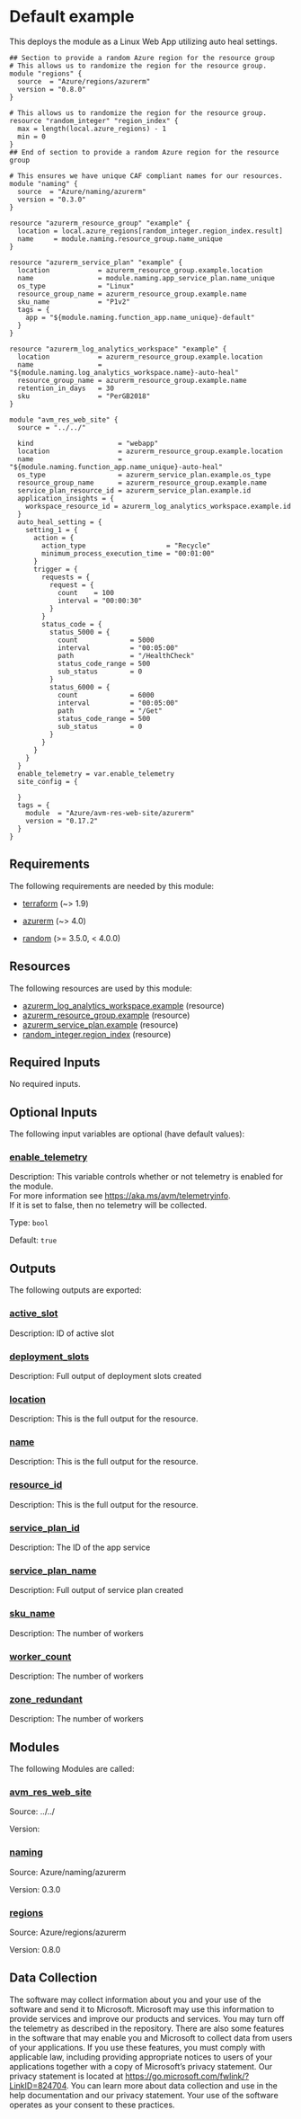 <!-- BEGIN_TF_DOCS -->
# Default example

This deploys the module as a Linux Web App utilizing auto heal settings.

```hcl
## Section to provide a random Azure region for the resource group
# This allows us to randomize the region for the resource group.
module "regions" {
  source  = "Azure/regions/azurerm"
  version = "0.8.0"
}

# This allows us to randomize the region for the resource group.
resource "random_integer" "region_index" {
  max = length(local.azure_regions) - 1
  min = 0
}
## End of section to provide a random Azure region for the resource group

# This ensures we have unique CAF compliant names for our resources.
module "naming" {
  source  = "Azure/naming/azurerm"
  version = "0.3.0"
}

resource "azurerm_resource_group" "example" {
  location = local.azure_regions[random_integer.region_index.result]
  name     = module.naming.resource_group.name_unique
}

resource "azurerm_service_plan" "example" {
  location            = azurerm_resource_group.example.location
  name                = module.naming.app_service_plan.name_unique
  os_type             = "Linux"
  resource_group_name = azurerm_resource_group.example.name
  sku_name            = "P1v2"
  tags = {
    app = "${module.naming.function_app.name_unique}-default"
  }
}

resource "azurerm_log_analytics_workspace" "example" {
  location            = azurerm_resource_group.example.location
  name                = "${module.naming.log_analytics_workspace.name}-auto-heal"
  resource_group_name = azurerm_resource_group.example.name
  retention_in_days   = 30
  sku                 = "PerGB2018"
}

module "avm_res_web_site" {
  source = "../../"

  kind                     = "webapp"
  location                 = azurerm_resource_group.example.location
  name                     = "${module.naming.function_app.name_unique}-auto-heal"
  os_type                  = azurerm_service_plan.example.os_type
  resource_group_name      = azurerm_resource_group.example.name
  service_plan_resource_id = azurerm_service_plan.example.id
  application_insights = {
    workspace_resource_id = azurerm_log_analytics_workspace.example.id
  }
  auto_heal_setting = {
    setting_1 = {
      action = {
        action_type                    = "Recycle"
        minimum_process_execution_time = "00:01:00"
      }
      trigger = {
        requests = {
          request = {
            count    = 100
            interval = "00:00:30"
          }
        }
        status_code = {
          status_5000 = {
            count             = 5000
            interval          = "00:05:00"
            path              = "/HealthCheck"
            status_code_range = 500
            sub_status        = 0
          }
          status_6000 = {
            count             = 6000
            interval          = "00:05:00"
            path              = "/Get"
            status_code_range = 500
            sub_status        = 0
          }
        }
      }
    }
  }
  enable_telemetry = var.enable_telemetry
  site_config = {

  }
  tags = {
    module  = "Azure/avm-res-web-site/azurerm"
    version = "0.17.2"
  }
}
```

<!-- markdownlint-disable MD033 -->
## Requirements

The following requirements are needed by this module:

- <a name="requirement_terraform"></a> [terraform](#requirement\_terraform) (~> 1.9)

- <a name="requirement_azurerm"></a> [azurerm](#requirement\_azurerm) (~> 4.0)

- <a name="requirement_random"></a> [random](#requirement\_random) (>= 3.5.0, < 4.0.0)

## Resources

The following resources are used by this module:

- [azurerm_log_analytics_workspace.example](https://registry.terraform.io/providers/hashicorp/azurerm/latest/docs/resources/log_analytics_workspace) (resource)
- [azurerm_resource_group.example](https://registry.terraform.io/providers/hashicorp/azurerm/latest/docs/resources/resource_group) (resource)
- [azurerm_service_plan.example](https://registry.terraform.io/providers/hashicorp/azurerm/latest/docs/resources/service_plan) (resource)
- [random_integer.region_index](https://registry.terraform.io/providers/hashicorp/random/latest/docs/resources/integer) (resource)

<!-- markdownlint-disable MD013 -->
## Required Inputs

No required inputs.

## Optional Inputs

The following input variables are optional (have default values):

### <a name="input_enable_telemetry"></a> [enable\_telemetry](#input\_enable\_telemetry)

Description: This variable controls whether or not telemetry is enabled for the module.  
For more information see <https://aka.ms/avm/telemetryinfo>.  
If it is set to false, then no telemetry will be collected.

Type: `bool`

Default: `true`

## Outputs

The following outputs are exported:

### <a name="output_active_slot"></a> [active\_slot](#output\_active\_slot)

Description: ID of active slot

### <a name="output_deployment_slots"></a> [deployment\_slots](#output\_deployment\_slots)

Description: Full output of deployment slots created

### <a name="output_location"></a> [location](#output\_location)

Description: This is the full output for the resource.

### <a name="output_name"></a> [name](#output\_name)

Description: This is the full output for the resource.

### <a name="output_resource_id"></a> [resource\_id](#output\_resource\_id)

Description: This is the full output for the resource.

### <a name="output_service_plan_id"></a> [service\_plan\_id](#output\_service\_plan\_id)

Description: The ID of the app service

### <a name="output_service_plan_name"></a> [service\_plan\_name](#output\_service\_plan\_name)

Description: Full output of service plan created

### <a name="output_sku_name"></a> [sku\_name](#output\_sku\_name)

Description: The number of workers

### <a name="output_worker_count"></a> [worker\_count](#output\_worker\_count)

Description: The number of workers

### <a name="output_zone_redundant"></a> [zone\_redundant](#output\_zone\_redundant)

Description: The number of workers

## Modules

The following Modules are called:

### <a name="module_avm_res_web_site"></a> [avm\_res\_web\_site](#module\_avm\_res\_web\_site)

Source: ../../

Version:

### <a name="module_naming"></a> [naming](#module\_naming)

Source: Azure/naming/azurerm

Version: 0.3.0

### <a name="module_regions"></a> [regions](#module\_regions)

Source: Azure/regions/azurerm

Version: 0.8.0

<!-- markdownlint-disable-next-line MD041 -->
## Data Collection

The software may collect information about you and your use of the software and send it to Microsoft. Microsoft may use this information to provide services and improve our products and services. You may turn off the telemetry as described in the repository. There are also some features in the software that may enable you and Microsoft to collect data from users of your applications. If you use these features, you must comply with applicable law, including providing appropriate notices to users of your applications together with a copy of Microsoft’s privacy statement. Our privacy statement is located at <https://go.microsoft.com/fwlink/?LinkID=824704>. You can learn more about data collection and use in the help documentation and our privacy statement. Your use of the software operates as your consent to these practices.
<!-- END_TF_DOCS -->